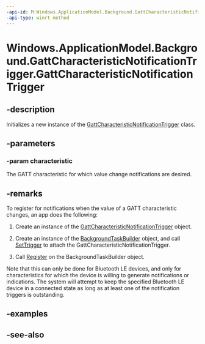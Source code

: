 ```yaml
---
-api-id: M:Windows.ApplicationModel.Background.GattCharacteristicNotificationTrigger.#ctor(Windows.Devices.Bluetooth.GenericAttributeProfile.GattCharacteristic)
-api-type: winrt method
---
```


<!-- Method syntax
public GattCharacteristicNotificationTrigger(Windows.Devices.Bluetooth.GenericAttributeProfile.GattCharacteristic characteristic)
-->

# Windows.ApplicationModel.Background.GattCharacteristicNotificationTrigger.GattCharacteristicNotificationTrigger

## -description
Initializes a new instance of the [GattCharacteristicNotificationTrigger](gattcharacteristicnotificationtrigger.md) class.

## -parameters
### -param characteristic
The GATT characteristic for which value change notifications are desired.

## -remarks
To register for notifications when the value of a GATT characteristic changes, an app does the following:

1. Create an instance of the [GattCharacteristicNotificationTrigger](gattcharacteristicnotificationtrigger.md) object.

2. Create an instance of the [BackgroundTaskBuilder](backgroundtaskbuilder.md) object, and call [SetTrigger](backgroundtaskbuilder_settrigger.md) to attach the GattCharacteristicNotificationTrigger.

3. Call [Register](backgroundtaskbuilder_register.md) on the BackgroundTaskBuilder object.

Note that this can only be done for Bluetooth LE devices, and only for characteristics for which the device is willing to generate notifications or indications. The system will attempt to keep the specified Bluetooth LE device in a connected state as long as at least one of the notification triggers is outstanding.

## -examples

## -see-also
